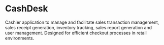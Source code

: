# CashDesk
Cashier application to manage and facilitate sales transaction management, sales receipt generation, inventory tracking, sales report generation and user management. Designed for efficient checkout processes in retail environments.
